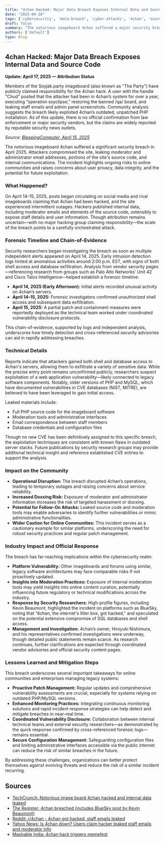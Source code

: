 ```yaml
---
title: "4chan Hacked: Major Data Breach Exposes Internal Data and Source Code"
date: "2025-04-16"
tags: ['cybersecurity', 'data-breach', 'cyber-attacks', '4chan', 'source-code', 'leak', 'imageboard', 'website-security']
draft: false
summary: "The notorious imageboard 4chan suffered a major security breach in April 2025, resulting in the leak of moderator emails, source code, and internal data. Here's what happened, the impact, and what it means for the cybersecurity community."
authors: ['default']
type: Blog
---
```


## 4chan Hacked: Major Data Breach Exposes Internal Data and Source Code

**Update: April 17, 2025 — Attribution Status**

Members of the Soyjak.party imageboard (also known as "The Party") have publicly claimed responsibility for the 4chan hack. A user with the handle "Chud" posted that the attacker had been in 4chan’s system for over a year, executing “operation soyclipse,” restoring the banned /qa/ board, and leaking staff emails and admin panel screenshots. Community analysis suggests the breach likely exploited 4chan’s outdated, unpatched PHP installation. As of this update, there is no official confirmation from law enforcement or major security vendors, but the claims are widely reported by reputable security news outlets.

*Source: [BleepingComputer, April 15, 2025](https://www.bleepingcomputer.com/news/security/infamous-message-board-4chan-taken-down-following-major-hack/)*


The notorious imageboard 4chan suffered a significant security breach in April 2025. Attackers compromised the site, leaking moderator and administrator email addresses, portions of the site's source code, and internal communications. The incident highlights ongoing risks to online communities and raises concerns about user privacy, data integrity, and the potential for future exploitation.

### What Happened?

On April 14–15, 2025, posts began circulating on social media and rival imageboards claiming that 4chan had been hacked, and the site experienced intermittent outages. Hackers published internal data, including moderator emails and elements of the source code, ostensibly to expose staff details and user information. Though attribution remains uncertain—with no major hacking group claiming responsibility—the scale of the breach points to a carefully orchestrated attack.

### Forensic Timeline and Chain-of-Evidence

Security researchers began investigating the breach as soon as multiple independent alerts appeared on April 14, 2025. Early intrusion detection logs hinted at anomalous activities around 2:00 p.m. EST, with signs of both shell access and database exfiltration. Analysis from vendor security pages—referencing research from groups such as Palo Alto Networks’ Unit 42 and Cisco Talos Intelligence—helped establish a forensic timeline:

- **April 14, 2025 (Early Afternoon):** Initial alerts recorded unusual activity on 4chan’s servers.
- **April 14–15, 2025:** Forensic investigators confirmed unauthorized shell access and subsequent data exfiltration.
- **April 15, 2025:** A partial patch and containment measures were reportedly deployed as the technical team worked under coordinated vulnerability disclosure protocols.

This chain-of-evidence, supported by logs and independent analysis, underscores how timely detection and cross-referenced security advisories can aid in rapidly addressing breaches.

### Technical Details

Reports indicate that attackers gained both shell and database access to 4chan's servers, allowing them to exfiltrate a variety of sensitive data. While the precise entry point remains unconfirmed publicly, researchers suspect exploitation of a web application vulnerability—likely connected to legacy software components. Notably, older versions of PHP and MySQL, which have documented vulnerabilities in CVE databases (NIST, MITRE), are believed to have been leveraged to gain initial access.

Leaked materials include:

- Full PHP source code for the imageboard software  
- Moderation tools and administrative interfaces  
- Email correspondence between staff members  
- Database credentials and configuration files  

Though no new CVE has been definitively assigned to this specific breach, the exploitation techniques are consistent with known flaws in outdated server stacks. Future publications by security research groups may provide additional technical insight and reference established CVE entries to support the analysis.

### Impact on the Community

- **Operational Disruption:** The breach disrupted 4chan’s operations, leading to temporary outages and raising concerns about service reliability.
- **Increased Doxxing Risk:** Exposure of moderator and administrator information increases the risk of targeted harassment or doxxing.
- **Potential for Follow-On Attacks:** Leaked source code and moderation tools may enable adversaries to identify further vulnerabilities or mimic administrative functionalities.
- **Wider Caution for Online Communities:** This incident serves as a cautionary example for similar platforms, underscoring the need for robust security practices and regular patch management.

### Industry Impact and Official Response

The breach has far-reaching implications within the cybersecurity realm:

- **Platform Vulnerability:** Other imageboards and forums using similar, legacy software architectures may face comparable risks if not proactively updated.
- **Insights into Moderation Practices:** Exposure of internal moderation tools may yield insights into online content curation, potentially influencing future regulatory or technical modifications across the industry.
- **Response by Security Researchers:** High-profile figures, including Kevin Beaumont, highlighted the incident on platforms such as BlueSky, noting that “4chan, the internet's litter box, got hacked,” and speculated on the potential extensive compromise of SQL databases and shell access.
- **Management and Investigation:** 4chan’s owner, Hiroyuki Nishimura, and his representatives confirmed investigations were underway, though detailed public statements remain scarce. As research continues, further clarifications are expected through coordinated vendor advisories and official security content pages.

### Lessons Learned and Mitigation Steps

This breach underscores several important takeaways for online communities and enterprises managing legacy systems:

- **Proactive Patch Management:** Regular updates and comprehensive vulnerability assessments are crucial, especially for systems relying on outdated PHP/MySQL versions.
- **Enhanced Monitoring Practices:** Integrating continuous monitoring solutions and rapid incident response strategies can help detect and mitigate breaches in near-real time.
- **Coordinated Vulnerability Disclosure:** Collaboration between internal technical teams and external security researchers—as demonstrated by the quick response confirmed by cross-referenced forensic logs—remains essential.
- **Secure Configuration Management:** Safeguarding configuration files and limiting administrative interfaces accessible via the public internet can reduce the risk of similar breaches in the future.

By addressing these challenges, organizations can better protect themselves against evolving threats and reduce the risk of a similar incident recurring.

## Sources

- [TechCrunch: Notorious image board 4chan hacked and internal data leaked](https://techcrunch.com/2025/04/15/notorious-image-board-4chan-hacked-and-internal-data-leaked/)
- [The Register: 4chan breached (includes BlueSky post by Kevin Beaumont)](https://www.theregister.com/2025/04/15/4chan_breached/)
- [Reddit: r/4chan - 4chan got hacked, staff emails leaked](https://www.reddit.com/r/4chan/comments/1b6x7k8/4chan_got_hacked_staff_emails_leaked/)
- [Yahoo News: Is 4chan down? Users claim hacker leaked staff emails and moderator info](https://ca.news.yahoo.com/4chan-down-users-claim-hacker-151543693.html)
- [Mashable India: 4chan hack triggers memefest](https://in.mashable.com/tech/92764/internets-most-shady-corner-4chan-is-down-after-massive-hack-triggering-hilarious-memefest)
